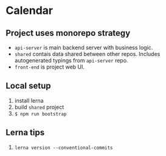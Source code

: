 # Calendar

## Project uses monorepo strategy

- `api-server` is main backend server with business logic.
- `shared` contais data shared between other repos. Includes autogenerated typings from `api-server` repo.
- `front-end` is project web UI.

## Local setup

1. install lerna
2. build `shared` project
3. `$ npm run bootstrap`

## Lerna tips

1. `lerna version --conventional-commits`

